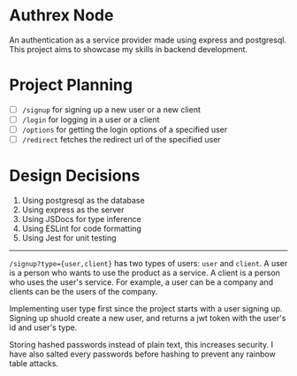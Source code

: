 # Authrex Node
An authentication as a service provider made using express and postgresql. This project aims to showcase my skills in backend development.

# Project Planning
- [ ] `/signup`
for signing up a new user or a new client
- [ ] `/login`
for logging in a user or a client
- [ ] `/options`
for getting the login options of a specified user
- [ ] `/redirect`
fetches the redirect url of the specified user

# Design Decisions
1. Using postgresql as the database
2. Using express as the server
3. Using JSDocs for type inference
4. Using ESLint for code formatting
5. Using Jest for unit testing

---

`/signup?type={user,client}` has two types of users: `user` and `client`. A user is a person who wants to use the product as a service. A client is a person who uses the user's service. For example, a user can be a company and clients can be the users of the company.

Implementing user type first since the project starts with a user signing up. Signing up shuold create a new user, and returns a jwt token with the user's id and user's type.

Storing hashed passwords instead of plain text, this increases security. I have also salted every passwords before hashing to prevent any rainbow table attacks.  